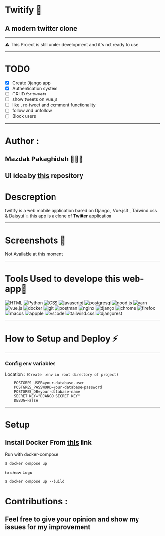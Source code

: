 
# Twitify 🔭
## A modern twitter clone
- - - - 
 ⚠️ This Project is still under development and it's not ready to use
- - - -
 # TODO
- [X] Create Django app
- [X] Authentication system  
- [ ] CRUD for tweets
- [ ] show tweets on vue.js
- [ ] like , re-tweet and comment functionality
- [ ] follow and unfollow
- [ ] Block users
- - - -

# Author :
  ## Mazdak Pakaghideh 🔭👨‍💻
  ## UI idea by <a href="https://github.com/TylerPottsDev/twitter-clone">this</a> repository

# Descreption 
  twitify is a web mobile application based on Django , Vue.js3 , Tailwind.css & Daisyui 💥 this app is a clone of **Twitter** application
  
- - - -
# Screenshots 🎈

Not Available at this moment
- - - -

# Tools Used to develope this web-app🎯

![HTML](https://img.shields.io/badge/HTML5-E34F26?style=for-the-badge&logo=html5&logoColor=white)
![Python](https://img.shields.io/badge/Python-3776AB?style=for-the-badge&logo=python&logoColor=white)
![CSS](https://img.shields.io/badge/CSS3-1572B6?style=for-the-badge&logo=css3&logoColor=white)
![javascript](https://img.shields.io/badge/JavaScript-323330?style=for-the-badge&logo=javascript&logoColor=F7DF1E)
![postgresql](https://img.shields.io/badge/PostgreSQL-316192?style=for-the-badge&logo=postgresql&logoColor=white)
![nood.js](https://img.shields.io/badge/Node.js-339933?style=for-the-badge&logo=nodedotjs&logoColor=white)
![yarn](https://img.shields.io/badge/Yarn-2C8EBB?style=for-the-badge&logo=yarn&logoColor=white)
![vue.js](https://img.shields.io/badge/Vue.js-35495E?style=for-the-badge&logo=vuedotjs&logoColor=4FC08D)
![docker](https://img.shields.io/badge/Docker-2CA5E0?style=for-the-badge&logo=docker&logoColor=white)
![git](https://img.shields.io/badge/Git-F05032?style=for-the-badge&logo=git&logoColor=white)
![postman](https://img.shields.io/badge/Postman-FF6C37?style=for-the-badge&logo=Postman&logoColor=white)
![nginx](https://img.shields.io/badge/Nginx-009639?style=for-the-badge&logo=nginx&logoColor=white)
![django](https://img.shields.io/badge/Django-092E20?style=for-the-badge&logo=django&logoColor=white)
![chrome](https://img.shields.io/badge/Google_chrome-4285F4?style=for-the-badge&logo=Google-chrome&logoColor=white)
![firefox](https://img.shields.io/badge/Firefox_Browser-FF7139?style=for-the-badge&logo=Firefox-Browser&logoColor=white)
![macos](https://img.shields.io/badge/mac%20os-000000?style=for-the-badge&logo=apple&logoColor=white)
![appple](https://img.shields.io/badge/Apple-laptop-999999?style=for-the-badge&logo=apple&logoColor=white)
![vscode](https://img.shields.io/badge/Visual_Studio_Code-0078D4?style=for-the-badge&logo=visual%20studio%20code&logoColor=white)
![tailwind.css](https://img.shields.io/badge/Tailwind_CSS-38B2AC?style=for-the-badge&logo=tailwind-css&logoColor=white)
![djangorest](https://img.shields.io/badge/DJANGO-REST-ff1709?style=for-the-badge&logo=django&logoColor=white&color=ff1709&labelColor=gray)


- - - -

# How to Setup and Deploy ⚡️

- - - -

### Config env variables

Location :  `(Create .env in root directory of project)`

```env
    POSTGRES_USER=your-database-user
    POSTGRES_PASSWORD=your-database-password
    POSTGRES_DB=your-database-name
    SECRET_KEY="DJANGO SECRET KEY"
    DEBUG=False
```
- - - -
# Setup


## Install Docker From <a href="https://docs.docker.com/engine/install/">this</a> link



Run with docker-compose
   
    $ docker compose up
    
to show Logs 
   
    $ docker compose up --build


    
# Contributions :

  ##  Feel free to give your opinion and show my issues for my improvement 
